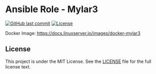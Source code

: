 # Ansible Role - Mylar3

[![GitHub last commit](https://img.shields.io/github/last-commit/ursinn/ansible-role-mylar3?logo=github&style=for-the-badge)](https://github.com/ursinn/ansible-role-mylar3/commits)
[![License](https://img.shields.io/github/license/ursinn/ansible-role-mylar3?style=for-the-badge)](https://github.com/ursinn/ansible-role-mylar3/blob/main/LICENSE)

Docker Image: https://docs.linuxserver.io/images/docker-mylar3

## License

This project is under the MIT License. See the [LICENSE](https://github.com/ursinn/ansible-role-mylar3/blob/main/LICENSE) file for the full license text.
